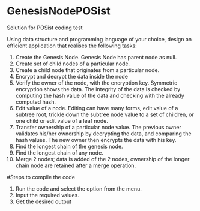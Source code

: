 # GenesisNodePOSist

Solution for POSist coding test

Using data structure and programming language of your choice, design an efficient application that realises the
following tasks:

1. Create the Genesis Node. Genesis Node has parent node as null.
2. Create set of child nodes of a particular node.
3. Create a child node that originates from a particular node.
4. Encrypt and decrypt the data inside the node
5. Verify the owner of the node, with the encryption key. Symmetric encryption shows the data. The
integrity of the data is checked by computing the hash value of the data and checking with the already
computed hash.
6. Edit value of a node. Editing can have many forms, edit value of a subtree root, trickle down the subtree
node value to a set of children, or one child or edit value of a leaf node.
7. Transfer ownership of a particular node value. The previous owner validates his/her ownership by
decrypting the data, and comparing the hash values. The new owner then encrypts the data with his key.
8. Find the longest chain of the genesis node.
9. Find the longest chain of any node.
10. Merge 2 nodes; data is added of the 2 nodes, ownership of the longer chain node are retained after a
merge operation.


#Steps to compile the code
1. Run the code and select the option from the menu.
2. Input the required values.
3. Get the desired output
